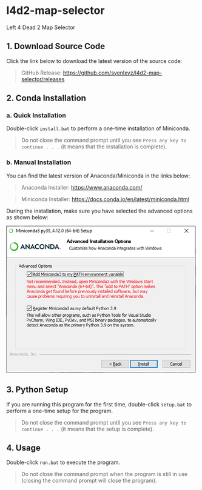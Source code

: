# l4d2-map-selector
Left 4 Dead 2 Map Selector

## 1. Download Source Code

Click the link below to download the latest version of the source code:

> GitHub Release: https://github.com/syenlxyz/l4d2-map-selector/releases

## 2. Conda Installation

### a. Quick Installation

Double-click `install.bat` to perform a one-time installation of Miniconda.

> Do not close the command prompt until you see `Press any key to continue . . .` (it means that the installation is complete).

### b. Manual Installation

You can find the latest version of Anaconda/Miniconda in the links below:

> Anaconda Installer: https://www.anaconda.com/

> Miniconda Installer: https://docs.conda.io/en/latest/miniconda.html

During the installation, make sure you have selected the advanced options as shown below:

<img src="install.png">

## 3. Python Setup

If you are running this program for the first time, double-click `setup.bat` to perform a one-time setup for the program.

> Do not close the command prompt until you see `Press any key to continue . . .` (it means that the setup is complete).

## 4. Usage

Double-click `run.bat` to execute the program.

> Do not close the command prompt when the program is still in use (closing the command prompt will close the program).
